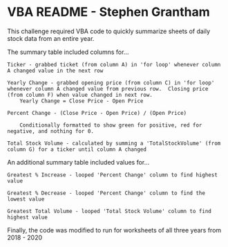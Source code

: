 # VBA README - Stephen Grantham

This challenge required VBA code to quickly summarize sheets of daily stock data from an entire year.  


The summary table included columns for...

    Ticker - grabbed ticket (from column A) in 'for loop' whenever column A changed value in the next row
    
    Yearly Change - grabbed opening price (from column C) in 'for loop' whenever column A changed value from previous row.  Closing price (from column F) when value changed in next row.
        Yearly Change = Close Price - Open Price
        
    Percent Change - (Close Price - Open Price) / (Open Price)
        
        Conditionally formatted to show green for positive, red for negative, and nothing for 0.  

    Total Stock Volume - calculated by summing a 'TotalStockVolume' (from column G) for a ticker until column A changed


An additional summary table included values for...

    Greatest % Increase - looped 'Percent Change' column to find highest value
    
    Greatest % Decrease - looped 'Percent Change' column to find the lowest value
    
    Greatest Total Volume - looped 'Total Stock Volume' column to find highest value
    
Finally, the code was modified to run for worksheets of all three years from 2018 - 2020
